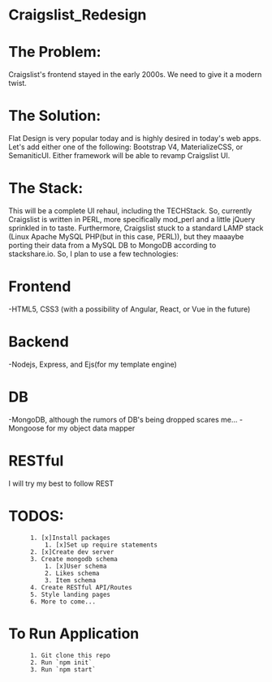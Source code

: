 # Craigslist_Redesign

# The Problem:
Craigslist's frontend stayed in the early 2000s. We need to give it a modern twist.

# The Solution:
Flat Design is very popular today and is highly desired in today's web apps. Let's add either one of the following: Bootstrap V4, MaterializeCSS, or SemaniticUI. Either framework will be able to revamp Craigslist UI.

# The Stack:
This will be a complete UI rehaul, including the TECHStack. So, currently Craigslist is written in PERL, more specifically mod_perl and a little jQuery sprinkled in to taste. Furthermore, Craigslist stuck to a standard LAMP stack (Linux Apache MySQL PHP(but in this case, PERL)), but they maaaybe porting their data from a MySQL DB to MongoDB according to stackshare.io. So, I plan to use a few technologies:

# Frontend
-HTML5, CSS3 (with a possibility of Angular, React, or Vue in the future)

# Backend
-Nodejs, Express, and Ejs(for my template engine)

# DB
-MongoDB, although the rumors of DB's being dropped scares me...
-Mongoose for my object data mapper

# RESTful
I will try my best to follow REST

# TODOS:
          1. [x]Install packages
              1. [x]Set up require statements
          2. [x]Create dev server
          3. Create mongodb schema
              1. [x]User schema
              2. Likes schema
              3. Item schema
          4. Create RESTful API/Routes
          5. Style landing pages
          6. More to come...

# To Run Application
          1. Git clone this repo
          2. Run `npm init`
          3. Run `npm start`
